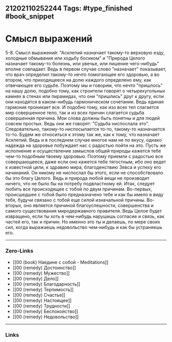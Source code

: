 21202110252244
Tags: #type_finished #book_snippet 
---
# Смысл выражений

 5-8. Смысл выражений: "Асклепий назначает такому-то верховую езду, холодные обмывания или ходьбу босиком" и "Природа Целого назначает такому-то болезнь, или увечье, или лишение чего-нибудь"  вполне совпадает. Ведь в первом случае слово "назначает" показывает, что врач определил такому-то нечто помогающее его здоровью, а во втором,  что приходящееся на долю каждого определено ему, как отвечающее его судьбе. Поэтому мы и говорим, что нечто "пришлось" на нашу долю, подобно тому, как строители говорят о четырехугольных камнях в стенах или пирамидах, что они "пришлись" друг к другу, если они находятся в каком-нибудь гармоническом сочетании. Ведь единая гармония проникает все. И подобно тому, как изо всех тел слагается мир  совершенное тело, так и из всех причин слагается судьба  совершенная причина. Мои слова должны быть понятны и для людей совсем простых. Ведь они же говорят: "Судьба ниспослала это". Следовательно, такому-то ниспосылается то-то, такому-то назначается то-то. Будем же относиться к этому так же, как к тому, что назначает Асклепий. Ведь и в последнем случае многое нам не по вкусу, однако надежда на здоровье побуждает нас с радостью пойти на это. Пусть же исполнение и осуществление замыслов общей природы кажется тебе чем-то подобным твоему здоровью. Поэтому приемли с радостью все совершающееся, даже если оно кажется тебе тягостным, ибо оно ведет к известной цели, к здравию мира, благоденствию Зевса и успеху его начинаний. Он никому не ниспослал бы этого, если не способствовало бы это благу Целого. Ведь и природа любой вещи не производит ничего, что не было бы на потребу подвластному ей. Итак, следует любить все происходящее с тобой по двум причинам. Во-первых, происшедшее с тобой было предназначено тебе и как бы имело в виду тебя, будучи связано с тобой еще силой изначальной причины. Во-вторых, оно является причиной благоуспешности, совершенства и самого существования миродержавного правителя. Ведь Целое будет извращено, если ты хоть в чем-нибудь нарушишь согласие и связь, как частей его, так и причин. Но именно это ты и делаешь, по мере своих сил, когда выражаешь недовольство чем-нибудь и как бы устраняешь его. 

---
### Zero-Links
 - [[00 (book) Наедине с собой - Meditations]]
 - [[00 (remedy) Достоинство]]
 - [[00 (remedy) Мужество]]
 - [[00 (remedy) Дело]]
 - [[00 (remedy) Благодарность]]
 - [[00 (remedy) Терпимость]]
 - [[00 (remedy) Счастье]]
 - [[00 (remedy) Настоящее]]
 - [[00 (remedy) Трудности]]
 - [[00 (remedy) Беспокойство]]
 - [[00 (remedy) Недовольство]]
---
### Links
